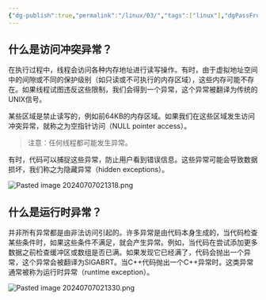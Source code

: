 ```yaml
---
{"dg-publish":true,"permalink":"/linux/03/","tags":["linux"],"dgPassFrontmatter":true}
---
```



## 什么是访问冲突异常？

在执行过程中，线程会访问各种内存地址进行读写操作。有时，由于虚拟地址空间中的间隙或不同的保护级别（如只读或不可执行的内存区域），这些内存可能不存在。如果线程试图违反这些限制，我们会得到一个异常，这个异常被翻译为传统的UNIX信号。

某些区域是禁止读写的，例如前64KB的内存区域。如果我们在这些区域发生访问冲突异常，就称之为空指针访问（NULL pointer access）。

>注意：任何线程都可能发生异常。

有时，代码可以捕捉这些异常，防止用户看到错误信息。这些异常可能会导致数据损坏，我们称之为隐藏异常（hidden exceptions）。

![Pasted image 20240707021318.png](/img/user/Linux/assert/Pasted%20image%2020240707021318.png)
## 什么是运行时异常？

并非所有异常都是由非法访问引起的。许多异常是由代码本身生成的，当代码检查某些条件时，如果这些条件不满足，就会产生异常。例如，当代码在尝试添加更多数据之前检查缓冲区或数组是否已满。如果发现它已经满了，代码会抛出一个异常，这个异常会被翻译为SIGABRT。当C++代码抛出一个C++异常时。这类异常通常被称为运行时异常（runtime exception）。

![Pasted image 20240707021330.png](/img/user/Linux/assert/Pasted%20image%2020240707021330.png)